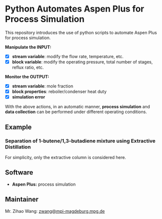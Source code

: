 
# Python Automates Aspen Plus for Process Simulation

This repository introduces the use of python scripts to automate Aspen Plus for process simulation.

**Manipulate the INPUT:**
- [x] **stream variable**: modify the flow rate, temperature, etc.
- [x] **block variable**: modify the operating pressure, total number of stages, reflux ratio, etc.

**Monitor the OUTPUT:**
- [x] **stream variable**: mole fraction
- [x] **block properties**: reboiler/condenser heat duty
- [x] **simulation error**

With the above actions, in an automatic manner, **process simulation** and **data collection** can be performed under different operating conditions.

## Example
### Separation of 1-butene/1,3-butadiene mixture using Extractive Distillation
For simplicity, only the extractive column is considered here.

## Software
- **Aspen Plus:** process simulation

## Maintainer
Mr. Zihao Wang: zwang@mpi-magdeburg.mpg.de
